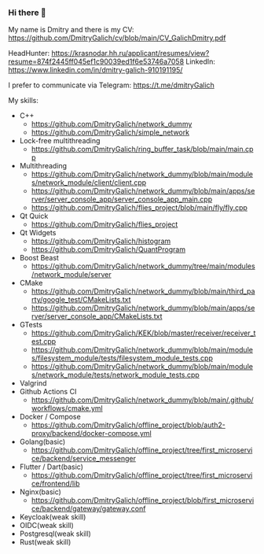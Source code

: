 ### Hi there 👋

My name is Dmitry and there is my CV: https://github.com/DmitryGalich/cv/blob/main/CV_GalichDmitry.pdf

HeadHunter: https://krasnodar.hh.ru/applicant/resumes/view?resume=874f2445ff045ef1c90039ed1f6e53746a7058
LinkedIn: https://www.linkedin.com/in/dmitry-galich-910191195/ 

I prefer to communicate via Telegram: https://t.me/dmitryGalich

My skills:
* C++
  * https://github.com/DmitryGalich/network_dummy
  * https://github.com/DmitryGalich/simple_network
* Lock-free multithreading
  * https://github.com/DmitryGalich/ring_buffer_task/blob/main/main.cpp
* Multithreading
  * https://github.com/DmitryGalich/network_dummy/blob/main/modules/network_module/client/client.cpp
  * https://github.com/DmitryGalich/network_dummy/blob/main/apps/server/server_console_app/server_console_app_main.cpp
  * https://github.com/DmitryGalich/flies_project/blob/main/fly/fly.cpp
* Qt Quick
  * https://github.com/DmitryGalich/flies_project
* Qt Widgets
  * https://github.com/DmitryGalich/histogram
  * https://github.com/DmitryGalich/QuantProgram
* Boost Beast
  * https://github.com/DmitryGalich/network_dummy/tree/main/modules/network_module/server
* CMake
  * https://github.com/DmitryGalich/network_dummy/blob/main/third_party/google_test/CMakeLists.txt
  * https://github.com/DmitryGalich/network_dummy/blob/main/apps/server/server_console_app/CMakeLists.txt
* GTests
  * https://github.com/DmitryGalich/KEK/blob/master/receiver/receiver_test.cpp
  * https://github.com/DmitryGalich/network_dummy/blob/main/modules/filesystem_module/tests/filesystem_module_tests.cpp
  * https://github.com/DmitryGalich/network_dummy/blob/main/modules/network_module/tests/network_module_tests.cpp
* Valgrind
* Github Actions CI
  * https://github.com/DmitryGalich/network_dummy/blob/main/.github/workflows/cmake.yml
* Docker / Compose
  * https://github.com/DmitryGalich/offline_project/blob/auth2-proxy/backend/docker-compose.yml
* Golang(basic)
  * https://github.com/DmitryGalich/offline_project/tree/first_microservice/backend/service_messenger
* Flutter / Dart(basic)
  * https://github.com/DmitryGalich/offline_project/tree/first_microservice/frontend/lib
* Nginx(basic)
  * https://github.com/DmitryGalich/offline_project/blob/first_microservice/backend/gateway/gateway.conf
* Keycloak(weak skill)
* OIDC(weak skill)
* Postgresql(weak skill)
* Rust(weak skill)
